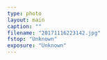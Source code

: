 ```yaml
---
type: photo
layout: main
caption: ""
filename: "20171116223142.jpg"
fstop: "Unknown"
exposure: "Unknown"
---
```

